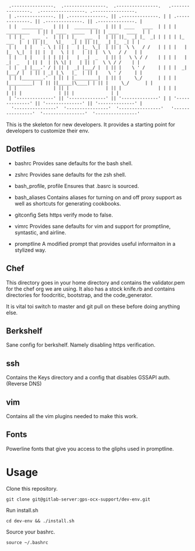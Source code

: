 ```
 .----------------.  .----------------.  .----------------.   .----------------.  .-----------------. .----------------. 
 | .--------------. || .--------------. || .--------------. | | .--------------. || .--------------. || .--------------. |
 | |  ________    | || |  _________   | || | ____   ____  | | | |  _________   | || | ____  _____  | || | ____   ____  | |
 | | |_   ___ `.  | || | |_   ___  |  | || ||_  _| |_  _| | | | | |_   ___  |  | || ||_   \|_   _| | || ||_  _| |_  _| | |
 | |   | |   `. \ | || |   | |_  \_|  | || |  \ \   / /   | | | |   | |_  \_|  | || |  |   \ | |   | || |  \ \   / /   | |
 | |   | |    | | | || |   |  _|  _   | || |   \ \ / /    | | | |   |  _|  _   | || |  | |\ \| |   | || |   \ \ / /    | |
 | |  _| |___.' / | || |  _| |___/ |  | || |    \ ' /     | | | |  _| |___/ |  | || | _| |_\   |_  | || |    \ ' /     | |
 | | |________.'  | || | |_________|  | || |     \_/      | | | | |_________|  | || ||_____|\____| | || |     \_/      | |
 | |              | || |              | || |              | | | |              | || |              | || |              | |
 | '--------------' || '--------------' || '--------------' | | '--------------' || '--------------' || '--------------' |
  '----------------'  '----------------'  '----------------'   '----------------'  '----------------'  '----------------' 
```

This is the skeleton for new developers. It provides a starting point for developers to customize their env.

## Dotfiles
* bashrc
Provides sane defaults for the bash shell.

* zshrc
Provides sane defaults for the zsh shell.

* bash_profile, profile
Ensures that .basrc is sourced.

* bash_aliases
Contains aliases for turning on and off proxy support as well as shortcuts for generating cookbooks.

* gitconfig
Sets https verify mode to false.

* vimrc
Provides sane defaults for vim and support for promptline, syntastic, and airline.

* promptline
A modified prompt that provides useful informaiton in a stylized way.

## Chef
This directory goes in your home directory and contains the validator.pem for the chef org we are using. It also has a stock knife.rb and contains directories for foodcritic, bootstrap, and the code_generator.

It is vital toi switch to master and git pull on these before doing anything else.

## Berkshelf
Sane config for berkshelf. Namely disabling https verification.

## ssh
Contains the Keys directory and a config that disables GSSAPI auth. (Reverse DNS)

## vim
Contains all the vim plugins needed to make this work.

## Fonts
Powerline fonts that give you access to the gliphs used in promptline.

# Usage
Clone this repository.

`git clone git@gitlab-server:gps-ocx-support/dev-env.git`

Run install.sh

`cd dev-env && ./install.sh`

Source your bashrc.

`source ~/.bashrc`
